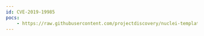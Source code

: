 ```yaml
---
id: CVE-2019-19985
pocs:
    - https://raw.githubusercontent.com/projectdiscovery/nuclei-templates/master/cves/CVE-2019-19985.yaml
---
```

